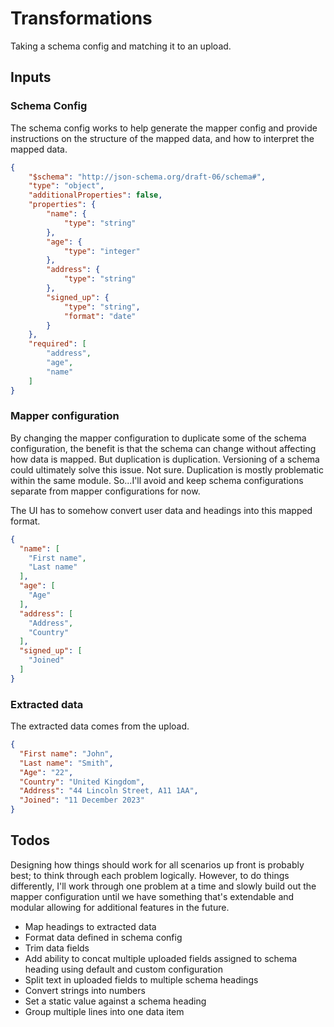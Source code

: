 # Transformations

Taking a schema config and matching it to an upload.

## Inputs

### Schema Config

The schema config works to help generate the mapper config and provide instructions on the structure of the mapped data, and how to interpret the mapped data.

```json
{
    "$schema": "http://json-schema.org/draft-06/schema#",
    "type": "object",
    "additionalProperties": false,
    "properties": {
        "name": {
            "type": "string"
        },
        "age": {
            "type": "integer"
        },
        "address": {
            "type": "string"
        },
        "signed_up": {
            "type": "string",
            "format": "date"
        }
    },
    "required": [
        "address",
        "age",
        "name"
    ]
}
```


### Mapper configuration

By changing the mapper configuration to duplicate some of the schema configuration, the benefit is that
the schema can change without affecting how data is mapped. But duplication is duplication. Versioning
of a schema could ultimately solve this issue. Not sure. Duplication is mostly problematic within the same module.
So...I'll avoid and keep schema configurations separate from mapper configurations for now.

The UI has to somehow convert user data and headings into this mapped format.

```json
{
  "name": [
    "First name",
    "Last name"
  ],
  "age": [
    "Age"
  ],
  "address": [
    "Address",
    "Country"
  ],
  "signed_up": [
    "Joined"
  ]
}
```

### Extracted data

The extracted data comes from the upload.

```json
{
  "First name": "John",
  "Last name": "Smith",
  "Age": "22",
  "Country": "United Kingdom",
  "Address": "44 Lincoln Street, A11 1AA",
  "Joined": "11 December 2023"
}
```

## Todos

Designing how things should work for all scenarios up front is probably best; to think through each problem logically. 
However, to do things differently, I'll work through one problem at a time and slowly build out the mapper configuration
until we have something that's extendable and modular allowing for additional features in the future.

- Map headings to extracted data
- Format data defined in schema config
- Trim data fields
- Add ability to concat multiple uploaded fields assigned to schema heading using default and custom configuration
- Split text in uploaded fields to multiple schema headings
- Convert strings into numbers
- Set a static value against a schema heading
- Group multiple lines into one data item